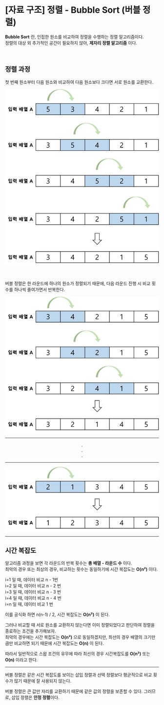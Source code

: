 # [자료 구조] 정렬 - Bubble Sort (버블 정렬)

**Bubble Sort** 란, 인접한 원소를 비교하여 정렬을 수행하는 정렬 알고리즘이다.   
정렬의 대상 외 추가적인 공간이 필요하지 않아, **제자리 정렬 알고리즘** 이다.

<br />

## 정렬 과정
첫 번째 원소부터 다음 원소와 비교하여 다음 원소보다 크다면 서로 원소를 교환한다. 

![img.png](img.png)

<br />

버블 정렬은 한 라운드에 하나의 원소가 정렬되기 때문에, 다음 라운드 진행 시 비교 횟수를 하나씩 줄여가면서 반복한다.

![img_1.png](img_1.png)

<hr />

<div style="text-align: center;">
. <br />
. <br />
. <br />
</div>

<hr />

![img_2.png](img_2.png)

<hr />

## 시간 복잡도
알고리즘 과정을 보면 각 라운드의 반복 횟수는 **총 배열 - 라운드 수** 이다.   
최악의 경우 또는 최상의 경우, 비교하는 횟수는 동일하기에 시간 복잡도는 **O(n²)** 이다.

i=1 일 때, 데이터 비교 n - 1번   
i=2 일 때, 데이터 비교 n - 2 번   
i=3 일 때, 데이터 비교 n - 3 번   
i=4 일 때, 데이터 비교 n - 4 번   
i=n 일 때, 데이터 비교 1 번

이를 공식화 하면 n(n-1) / 2, 시간 복잡도는 **O(n²)** 이 된다.

그러나 비교할 때 서로 원소를 교환하지 않는다면 이미 정렬되었다고 판단하여 정렬을 종료하는 조건을 추가해보자.   
최악의 경우에는 시간 복잡도는 **O(n²)** 으로 동일하겠지만, 최선의 경우 배열의 크기만큼만 비교하면 되기 때문에 시간 복잡도는 **O(n)** 이 된다.

따라서 일반적으로 스왑 조건의 유무에 따라 최선의 경우 시간복잡도를 **O(n²)** 또는 **O(n)** 이라고 한다.

<hr />

버블 정렬은 같은 시간 복잡도를 보이는 삽입 정렬과 선택 정렬보다 평균적으로 비교 횟수가 많기 때문에 잘 사용되지 않는다.   

버블 정렬은 큰 값만 자리를 교환하기 때문에 같은 값의 정렬을 보존할 수 있다. 
그러므로, 삽입 정렬은 **안정 정렬**이다.